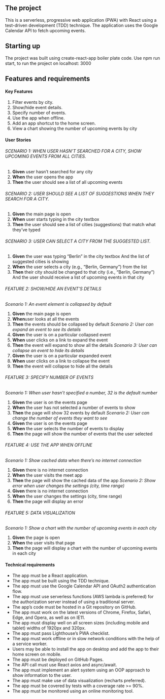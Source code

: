 ## The project

This is a serverless, progressive web application (PWA) with React using a test-driven
development (TDD) technique. The application uses the Google Calendar API to fetch
upcoming events.

## Starting up

The project was built using create-react-app boiler plate code. Use npm run start, to run the project on localhost: 3000

## Features and requirements

#### Key Features

1. Filter events by city.
2. Show/hide event details.
3. Specify number of events.
4. Use the app when offline.
5. Add an app shortcut to the home screen.
6. View a chart showing the number of upcoming events by city

#### User Stories

###### SCENARIO 1: WHEN USER HASN’T SEARCHED FOR A CITY, SHOW UPCOMING EVENTS FROM ALL CITIES.

1. **Given** user hasn’t searched for any city
2. **When** the user opens the app
3. **Then** the user should see a list of all upcoming events

###### SCENARIO 2: USER SHOULD SEE A LIST OF SUGGESTIONS WHEN THEY SEARCH FOR A CITY.

1. **Given** the main page is open
2. **When** user starts typing in the city textbox
3. **Then** the user should see a list of cities (suggestions) that match what they’ve typed

###### SCENARIO 3: USER CAN SELECT A CITY FROM THE SUGGESTED LIST.

1. **Given** the user was typing “Berlin” in the city textbox
   And the list of suggested cities is showing
2. **When** the user selects a city (e.g., “Berlin, Germany”) from the list
3. **Then** their city should be changed to that city (i.e., “Berlin, Germany”)
   And the user should receive a list of upcoming events in that city

###### FEATURE 2: SHOW/HIDE AN EVENT'S DETAILS

_Scenario 1: An event element is collapsed by default_

1. **Given** the main page is open
2. **When**user looks at all the events
3. **Then** the events should be collapsed by default
   _Scenario 2: User can expand an event to see its details_
4. **Given** the user is on a particular collapsed event
5. **When** user clicks on a link to expand the event
6. **Then** the event will expand to show all the details
   _Scenario 3: User can collapse an event to hide its details_
7. **Given** the user is on a particular expanded event
8. **When** user clicks on a link to collapse the event
9. **Then** the event will collapse to hide all the details

###### FEATURE 3: SPECIFY NUMBER OF EVENTS

_Scenario 1: When user hasn’t specified a number, 32 is the default number_

1. **Given** the user is on the events page
2. **When** the user has not selected a number of events to show
3. **Then** the page will show 32 events by default
   _Scenario 2: User can change the number of events they want to see_
4. **Given** the user is on the events page
5. **When** the user selects the number of events to display
6. **Then** the page will show the number of events that the user selected

###### FEATURE 4: USE THE APP WHEN OFFLINE

_Scenario 1: Show cached data when there’s no internet connection_

1. **Given** there is no internet connection
2. **When** the user visits the meet app
3. **Then** the page will show the cached data of the app
   _Scenario 2: Show error when user changes the settings (city, time range)_
4. **Given** there is no internet connection
5. **When** the user changes the settings (city, time range)
6. **Then** the page will display an error

###### FEATURE 5: DATA VISUALIZATION

_Scenario 1: Show a chart with the number of upcoming events in each city_

1. **Given** the page is open
2. **When** the user visits that page
3. **Then** the page will display a chart with the number of upcoming events in each city

#### Technical requirements

- The app must be a React application.
- The app must be built using the TDD technique.
- The app must use the Google Calendar API and OAuth2 authentication flow.
- The app must use serverless functions (AWS lambda is preferred) for the authorization
  server instead of using a traditional server.
- The app’s code must be hosted in a Git repository on GitHub.
- The app must work on the latest versions of Chrome, Firefox, Safari, Edge, and Opera,
  as well as on IE11.
- The app must display well on all screen sizes (including mobile and tablet) widths of
  1920px and 320px.
- The app must pass Lighthouse’s PWA checklist.
- The app must work offline or in slow network conditions with the help of a service
  worker.
- Users may be able to install the app on desktop and add the app to their home screen
  on mobile.
- The app must be deployed on GitHub Pages.
- The API call must use React axios and async/await.
- The app must implement an alert system using an OOP approach to show information to
  the user.
- The app must make use of data visualization (recharts preferred).
- The app must be covered by tests with a coverage rate >= 90%.
- The app must be monitored using an online monitoring tool.
